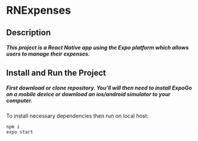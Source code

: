 # RNExpenses

## Description
##### This project is a React Native app using the Expo platform which allows users to manage their expenses. 

## Install and Run the Project
##### First download or clone repository. You'll will then need to install ExpoGo on a mobile device or download an ios/android simulator to your computer.
To install necessary dependencies then run on local host:
```
npm i
expo start
```
